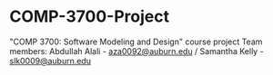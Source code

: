 # COMP-3700-Project
"COMP 3700: Software Modeling and Design" course project
Team members: Abdullah Alali - aza0092@auburn.edu / Samantha Kelly - slk0009@auburn.edu
